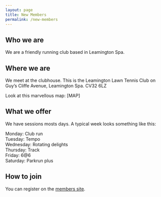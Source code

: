 ```yaml
---
layout: page
title: New Members
permalink: /new-members
---
```


## Who we are

We are a friendly running club based in Leamington Spa.

## Where we are

We meet at the clubhouse. This is the Leamington Lawn Tennis Club on Guy’s Cliffe Avenue, Leamington Spa. CV32 6LZ

Look at this marvellous map: \[MAP\]

## What we offer

We have sessions mosts days. A typical week looks something like this:

Monday: Club run  
Tuesday: Tempo  
Wednesday: Rotating delights  
Thursday: Track  
Friday: 6@6  
Saturday: Parkrun plus

## How to join

You can register on the [members site](http://members.spa-striders.co.uk/).

